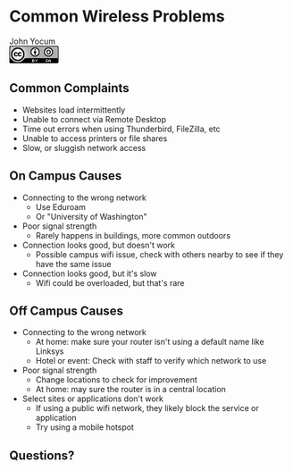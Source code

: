 # Common Wireless Problems
John Yocum  
![CC BY-SA 4.0](../images/cc_by-sa_4.png)  



## Common Complaints

- Websites load intermittently
- Unable to connect via Remote Desktop
- Time out errors when using Thunderbird, FileZilla, etc
- Unable to access printers or file shares
- Slow, or sluggish network access

## On Campus Causes

- Connecting to the wrong network
    - Use Eduroam
    - Or "University of Washington"
- Poor signal strength
    - Rarely happens in buildings, more common outdoors
- Connection looks good, but doesn't work
    - Possible campus wifi issue, check with others nearby to see if they have the same issue
- Connection looks good, but it's slow
    - Wifi could be overloaded, but that's rare
    
## Off Campus Causes

- Connecting to the wrong network
    - At home: make sure your router isn't using a default name like Linksys
    - Hotel or event: Check with staff to verify which network to use
- Poor signal strength
    - Change locations to check for improvement
    - At home: may sure the router is in a central location
- Select sites or applications don't work
    - If using a public wifi network, they likely block the service or application
    - Try using a mobile hotspot

## Questions?
